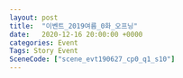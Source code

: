 ```yaml
---
layout: post
title:  "이벤트_2019여름_0화_오프닝"
date:   2020-12-16 20:00:00 +0000
categories: Event
Tags: Story Event
SceneCode: ["scene_evt190627_cp0_q1_s10"]
---
```

